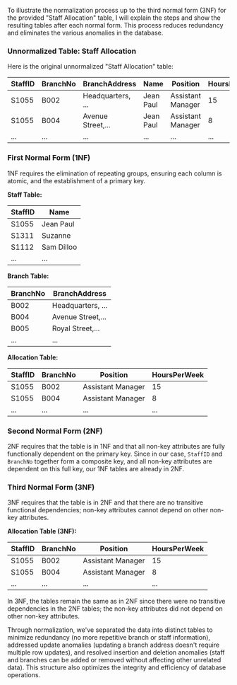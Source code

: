 To illustrate the normalization process up to the third normal form (3NF) for the provided "Staff Allocation" table, I will explain the steps and show the resulting tables after each normal form. This process reduces redundancy and eliminates the various anomalies in the database.

### Unnormalized Table: Staff Allocation
Here is the original unnormalized "Staff Allocation" table:

| StaffID | BranchNo | BranchAddress     | Name       | Position         | HoursPerWeek |
|---------|----------|-------------------|------------|------------------|--------------|
| S1055   | B002     | Headquarters, ... | Jean Paul  | Assistant Manager| 15           |
| S1055   | B004     | Avenue Street,... | Jean Paul  | Assistant Manager| 8            |
| ...     | ...      | ...               | ...        | ...              | ...          |

### First Normal Form (1NF)
1NF requires the elimination of repeating groups, ensuring each column is atomic, and the establishment of a primary key.

**Staff Table:**

| StaffID | Name       |
|---------|------------|
| S1055   | Jean Paul  |
| S1311   | Suzanne    |
| S1112   | Sam Dilloo |
| ...     | ...        |

**Branch Table:**

| BranchNo | BranchAddress     |
|----------|-------------------|
| B002     | Headquarters, ... |
| B004     | Avenue Street,... |
| B005     | Royal Street,...  |
| ...      | ...               |

**Allocation Table:**

| StaffID | BranchNo | Position         | HoursPerWeek |
|---------|----------|------------------|--------------|
| S1055   | B002     | Assistant Manager| 15           |
| S1055   | B004     | Assistant Manager| 8            |
| ...     | ...      | ...              | ...          |

### Second Normal Form (2NF)
2NF requires that the table is in 1NF and that all non-key attributes are fully functionally dependent on the primary key. Since in our case, `StaffID` and `BranchNo` together form a composite key, and all non-key attributes are dependent on this full key, our 1NF tables are already in 2NF.

### Third Normal Form (3NF)
3NF requires that the table is in 2NF and that there are no transitive functional dependencies; non-key attributes cannot depend on other non-key attributes.

**Allocation Table (3NF):**

| StaffID | BranchNo | Position         | HoursPerWeek |
|---------|----------|------------------|--------------|
| S1055   | B002     | Assistant Manager| 15           |
| S1055   | B004     | Assistant Manager| 8            |
| ...     | ...      | ...              | ...          |

In 3NF, the tables remain the same as in 2NF since there were no transitive dependencies in the 2NF tables; the non-key attributes did not depend on other non-key attributes.

Through normalization, we've separated the data into distinct tables to minimize redundancy (no more repetitive branch or staff information), addressed update anomalies (updating a branch address doesn't require multiple row updates), and resolved insertion and deletion anomalies (staff and branches can be added or removed without affecting other unrelated data). This structure also optimizes the integrity and efficiency of database operations.